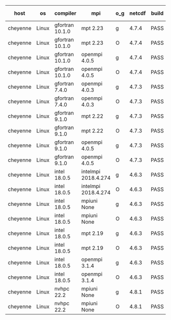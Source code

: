

| host     | os       | compiler                              | mpi                      | o_g        | netcdf        | build       | u_pass          | u_fail          | s_pass            | s_fail            | e_pass             | e_fail             | nuopc_pass       | nuopc_fail       | artifacts link          |
|----------|----------|---------------------------------------|--------------------------|------------|---------------|-------------|-----------------|-----------------|-------------------|-------------------|--------------------|--------------------|------------------|------------------|-------------------------|
| cheyenne | Linux | gfortran 10.1.0 | mpt 2.23  | g | 4.7.4  | PASS | 13930 | 0 | 49 | 0 | 81 | 0 | 52 | 0 | <a href="https://github.com/esmf-org/esmf-test-artifacts/tree/1b0e0f3fa18f3da255217e22c0ef685a62fe2d88/fix_hconfig/gfortran/10.1.0/g/mpt/2.23" target="_blank">1b0e0f3</a> | 
| cheyenne | Linux | gfortran 10.1.0 | mpt 2.23  | O | 4.7.4  | PASS | 13930 | 0 | 49 | 0 | 81 | 0 | 52 | 0 | <a href="https://github.com/esmf-org/esmf-test-artifacts/tree/e1d928c5f201d1977b80885810e57dcf7aac190d/fix_hconfig/gfortran/10.1.0/O/mpt/2.23" target="_blank">e1d928c</a> | 
| cheyenne | Linux | gfortran 10.1.0 | openmpi 4.0.5  | g | 4.7.4  | PASS | 13930 | 0 | 49 | 0 | 81 | 0 | 52 | 0 | <a href="https://github.com/esmf-org/esmf-test-artifacts/tree/f9141863b2877bcce74d9c27f7591dc36a204b00/fix_hconfig/gfortran/10.1.0/g/openmpi/4.0.5" target="_blank">f914186</a> | 
| cheyenne | Linux | gfortran 10.1.0 | openmpi 4.0.5  | O | 4.7.4  | PASS | 13930 | 0 | 49 | 0 | 81 | 0 | 52 | 0 | <a href="https://github.com/esmf-org/esmf-test-artifacts/tree/50dfeb5f94079532b20c53d927b7fdf7aade4837/fix_hconfig/gfortran/10.1.0/O/openmpi/4.0.5" target="_blank">50dfeb5</a> | 
| cheyenne | Linux | gfortran 7.4.0 | openmpi 4.0.3  | g | 4.7.3  | PASS | 13930 | 0 | 49 | 0 | 81 | 0 | 52 | 0 | <a href="https://github.com/esmf-org/esmf-test-artifacts/tree/004a5b4ea91c04feb3e9e03e66b8e25510277f4c/fix_hconfig/gfortran/7.4.0/g/openmpi/4.0.3" target="_blank">004a5b4</a> | 
| cheyenne | Linux | gfortran 7.4.0 | openmpi 4.0.3  | O | 4.7.3  | PASS | 13930 | 0 | 49 | 0 | 81 | 0 | 52 | 0 | <a href="https://github.com/esmf-org/esmf-test-artifacts/tree/1f19ee06a428f7d02a2fd9afbb66b227979781a3/fix_hconfig/gfortran/7.4.0/O/openmpi/4.0.3" target="_blank">1f19ee0</a> | 
| cheyenne | Linux | gfortran 9.1.0 | mpt 2.22  | g | 4.7.3  | PASS | 13930 | 0 | 49 | 0 | 81 | 0 | 52 | 0 | <a href="https://github.com/esmf-org/esmf-test-artifacts/tree/2528440b36d8a22fe58e76bfbee66e30d4e89d60/fix_hconfig/gfortran/9.1.0/g/mpt/2.22" target="_blank">2528440</a> | 
| cheyenne | Linux | gfortran 9.1.0 | mpt 2.22  | O | 4.7.3  | PASS | 13930 | 0 | 49 | 0 | 81 | 0 | 52 | 0 | <a href="https://github.com/esmf-org/esmf-test-artifacts/tree/0ad429168edeaba88a0c76dc976e916d8d8fa877/fix_hconfig/gfortran/9.1.0/O/mpt/2.22" target="_blank">0ad4291</a> | 
| cheyenne | Linux | gfortran 9.1.0 | openmpi 4.0.5  | g | 4.7.3  | PASS | 13930 | 0 | 49 | 0 | 81 | 0 | 52 | 0 | <a href="https://github.com/esmf-org/esmf-test-artifacts/tree/ce63eee42386a2372509369c16c38185f70cc73e/fix_hconfig/gfortran/9.1.0/g/openmpi/4.0.5" target="_blank">ce63eee</a> | 
| cheyenne | Linux | gfortran 9.1.0 | openmpi 4.0.5  | O | 4.7.3  | PASS | 13930 | 0 | 49 | 0 | 81 | 0 | 52 | 0 | <a href="https://github.com/esmf-org/esmf-test-artifacts/tree/2f52548639756243c41ce1c5fb0284992d480b31/fix_hconfig/gfortran/9.1.0/O/openmpi/4.0.5" target="_blank">2f52548</a> | 
| cheyenne | Linux | intel 18.0.5 | intelmpi 2018.4.274  | g | 4.6.3  | PASS | None | None | None | None | None | None | None | None | <a href="https://github.com/esmf-org/esmf-test-artifacts/tree/6bbb9a7c2acc064c3a91b1cd3bb4c03ceb69f540/fix_hconfig/intel/18.0.5/g/intelmpi/2018.4.274" target="_blank">6bbb9a7</a> | 
| cheyenne | Linux | intel 18.0.5 | intelmpi 2018.4.274  | O | 4.6.3  | PASS | None | None | None | None | None | None | None | None | <a href="https://github.com/esmf-org/esmf-test-artifacts/tree/7959df81d7e2ad32ccd81cf3e5081f6163e580b5/fix_hconfig/intel/18.0.5/O/intelmpi/2018.4.274" target="_blank">7959df8</a> | 
| cheyenne | Linux | intel 18.0.5 | mpiuni None  | g | 4.6.3  | PASS | 12346 | 0 | 8 | 0 | 44 | 0 | None | None | <a href="https://github.com/esmf-org/esmf-test-artifacts/tree/202e698f050d82669dcb62e3adc6d7b04d5a7e87/fix_hconfig/intel/18.0.5/g/mpiuni/None" target="_blank">202e698</a> | 
| cheyenne | Linux | intel 18.0.5 | mpiuni None  | O | 4.6.3  | PASS | 12346 | 0 | 8 | 0 | 44 | 0 | None | None | <a href="https://github.com/esmf-org/esmf-test-artifacts/tree/10b334bf4ff39cdae55c1c2149dbc0958506745e/fix_hconfig/intel/18.0.5/O/mpiuni/None" target="_blank">10b334b</a> | 
| cheyenne | Linux | intel 18.0.5 | mpt 2.19  | g | 4.6.3  | PASS | 13930 | 0 | 49 | 0 | 81 | 0 | 52 | 0 | <a href="https://github.com/esmf-org/esmf-test-artifacts/tree/f21e9bc3d64601636cda3ded7c69d67aaaa2bd6f/fix_hconfig/intel/18.0.5/g/mpt/2.19" target="_blank">f21e9bc</a> | 
| cheyenne | Linux | intel 18.0.5 | mpt 2.19  | O | 4.6.3  | PASS | 13930 | 0 | 49 | 0 | 81 | 0 | 52 | 0 | <a href="https://github.com/esmf-org/esmf-test-artifacts/tree/40c57ef80c6836b3777522d8964b9a1722539ee6/fix_hconfig/intel/18.0.5/O/mpt/2.19" target="_blank">40c57ef</a> | 
| cheyenne | Linux | intel 18.0.5 | openmpi 3.1.4  | g | 4.6.3  | PASS | 13930 | 0 | 49 | 0 | 81 | 0 | 52 | 0 | <a href="https://github.com/esmf-org/esmf-test-artifacts/tree/971f4d95b0cfeca1b9b7b1126a185354ced8834b/fix_hconfig/intel/18.0.5/g/openmpi/3.1.4" target="_blank">971f4d9</a> | 
| cheyenne | Linux | intel 18.0.5 | openmpi 3.1.4  | O | 4.6.3  | PASS | 13930 | 0 | 49 | 0 | 81 | 0 | 52 | 0 | <a href="https://github.com/esmf-org/esmf-test-artifacts/tree/8b609b4fbddd843d710d101bf03bccabf930cfe5/fix_hconfig/intel/18.0.5/O/openmpi/3.1.4" target="_blank">8b609b4</a> | 
| cheyenne | Linux | nvhpc 22.2 | mpiuni None  | g | 4.8.1  | PASS | None | None | None | None | None | None | None | None | <a href="https://github.com/esmf-org/esmf-test-artifacts/tree/4d5b858a05cb76dae0d8f36bbba6bfbd9c913230/fix_hconfig/nvhpc/22.2/g/mpiuni/None" target="_blank">4d5b858</a> | 
| cheyenne | Linux | nvhpc 22.2 | mpiuni None  | O | 4.8.1  | PASS | None | None | None | None | None | None | None | None | <a href="https://github.com/esmf-org/esmf-test-artifacts/tree/b2b9623090d16b28c8100577bc66dbcac7d36520/fix_hconfig/nvhpc/22.2/O/mpiuni/None" target="_blank">b2b9623</a> | 
